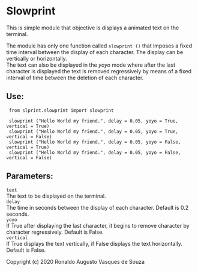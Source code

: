 # Slowprint

This is simple module that objective is displays a animated text on the terminal.

The module has only one function called `slowprint ()` that imposes a fixed time interval between the display of each character.
The display can be vertically or horizontally.  
The text can also be displayed in the *yoyo* mode where after the last character is displayed the text is removed regressively by means of a fixed interval of time between the deletion of each character.

## Use:

     from slprint.slowprint import slowprint

     slowprint ("Hello World my friend.", delay = 0.05, yoyo = True, vertical = True)
     slowprint ("Hello World my friend.", delay = 0.05, yoyo = True, vertical = False)
     slowprint ("Hello World my friend.", delay = 0.05, yoyo = False, vertical = True)
     slowprint ("Hello World my friend.", delay = 0.05, yoyo = False, vertical = False)

## Parameters:
`text`  
The text to be displayed on the terminal.  
`delay`  
The time in seconds between the display of each character. Default is 0.2 seconds.  
`yoyo`   
If True after displaying the last character, it begins to remove character by character regressively. Default is False.  
`vertical`  
If True displays the text vertically, if False displays the text horizontally. Default is False.

Copyright (c) 2020 Ronaldo Augusto Vasques de Souza

